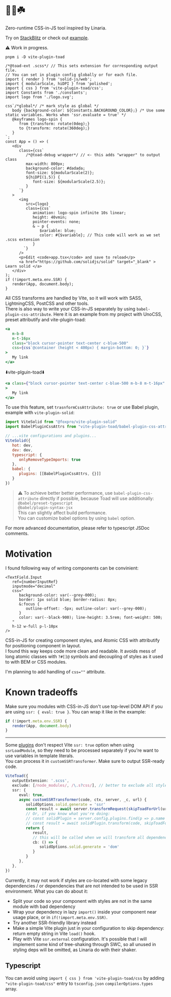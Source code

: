 # 🌺🐸☘️

Zero-runtime CSS-in-JS tool inspired by Linaria.

Try on [StackBlitz](https://stackblitz.com/edit/solidjs-templates-lmpush?file=app%2Fapp.tsx) or check out [example](example-solid).

⚠ Work in progress.

`pnpm i -D vite-plugin-toad`

```tsx
/*@toad-ext .scss*/ // This sets extension for corresponding output file.
// You can set in plugin config globally or for each file.
import { render } from 'solid-js/web';
import { modularScale, hiDPI } from 'polished';
import { css } from 'vite-plugin-toad/css';
import Constants from './constants';
import logo from './logo.svg';

css`/*global*/ /* mark style as global */
   body {background-color: ${Constants.BACKGROUND_COLOR};} /* Use some static variables. Works when 'ssr.evaluate = true' */
   @keyframes logo-spin {
      from {transform: rotate(0deg);}
      to {transform: rotate(360deg);}
   }
`;
const App = () => (
   <div
      class={css`
         /*@toad-debug wrapper*/ // <- this adds "wrapper" to output class
         max-width: 800px;
         background-color: #dadada;
         font-size: ${modularScale(2)};
         ${hiDPI(1.5)} {
            font-size: ${modularScale(2.5)};
         }
      `}
   >
      <img
         src={logo}
         class={css`
            animation: logo-spin infinite 10s linear;
            height: 40vmin;
            pointer-events: none;
            & ~ p {
               $variable: blue;
               color: #{$variable}; // This code will work as we set .scss extension
            }
        `}
      />
      <p>Edit <code>app.tsx</code> and save to reload</p>
      <a href="https://github.com/solidjs/solid" target="_blank" > Learn solid </a>
   </div>
);
if (!import.meta.env.SSR) {
   render(App, document.body);
}
```
All CSS transforms are handled by Vite, so it will work with SASS, LightningCSS, PostCSS and other tools.  
There is also way to write your CSS-in-JS separately by using `babel-plugin-css-attribute`. Here it is an example from my project with UnoCSS, preset attributify and vite-plugin-toad:
```jsx
<a
   m-b-8
   m-t-16px
   class="block cursor-pointer text-center c-blue-500"
   css={css`@container (height < 400px) { margin-bottom: 0; }`}
>
   My link
</a>
```
⬇️vite-plguin-toad⬇️
```jsx
<a class={"block cursor-pointer text-center c-blue-500 m-b-8 m-t-16px" + "login_page-1okjy9f"}
>
   My link
</a>
```

To use this feature, set `trasnformCssAttribute: true` or use Babel plugin, example with `vite-plugin-solid`:
```js
import ViteSolid from "@foxpro/vite-plugin-solid"
import BabelPluginCssAttrs from "vite-plugin-toad/babel-plugin-css-attribute"

// ...vite configurations and plugins... 
ViteSolid({
   hot: dev,
   dev: dev,
   typescript: {
      onlyRemoveTypeImports: true
   },
   babel: {
      plugins: [[BabelPluginCssAttrs, {}]]
   }
})
```
> ⚠️ To achieve better better performance, use `babel-plugin-css-attribute` directly if possible, because Toad will use additionally:  
`@babel/preset-typescript`  
`@babel/plugin-syntax-jsx`  
This can slightly affect build performance.  
You can customize babel options by using `babel` option.

For more advanced documentation, please refer to typescript JSDoc comments.

# Motivation
I found following way of writing components can be convinient:
```tsx
<TextField.Input
   ref={numberInputRef}
   inputmode="decimal"
   css="
      background-color: var(--grey-000);
      border: 1px solid blue; border-radius: 8px;
      &:focus {
         outline-offset: -5px; outline-color: var(--grey-000);
      }
      color: var(--black-900); line-height: 3.5rem; font-weight: 500;
   "
   h-12 w-full p-l-10px
/>
```
CSS-in-JS for creating component styles, and Atomic CSS with attributify for positioning component in layout.  
I found this way keeps code more clean and readable. It avoids mess of long atomic classes with `?#[]@` symbols and decoupling of styles as it used to with BEM or CSS modules.

I'm planning to add handling of `css=""` attribute.

# Known tradeoffs
Make sure you modules with CSS-in-JS don't use top-level DOM API if you are using `ssr: { eval: true }`. You can wrap it like in the example:
```ts
if (!import.meta.env.SSR) {
   render(App, document.body)
}
```
---
Some [plugins](https://github.com/solidjs/vite-plugin-solid/pull/105) don't respect Vite `ssr: true` option when using `ssrLoadModule`, so they need to be processed separately if you're want to use variables in template literals.  
You can process it in `customSSRTransformer`. Make sure to output SSR-ready code.
```ts
ViteToad({
   outputExtension: '.scss',
   exclude: [/node_modules/, /\.s?css/], // better to exclude all styles
   ssr: {
      eval: true,
      async customSSRTransformer(code, ctx, server, _c, url) {
         solidOptions.solid.generate = 'ssr'
         const result = await server.transformRequest(skipToadForUrl(url), { ssr: true })
         // Or, if you know what you're doing: 
         // const solidPlugin = server.config.plugins.find(p => p.name === 'solid')
         // const result = await solidPlugin.transform(code, skipToadForUrl(url), { ssr: true })
         return {
            result,
            // this will be called when we will transform all dependencies
            cb: () => {
               solidOptions.solid.generate = 'dom'
            }
         } 
      },
   },
})
```
Currently, it may not work if styles are co-located with some legacy dependencies / or dependencies that are not intended to be used in SSR environment. What you can do about it:
- Split your code so your component with styles are not in the same module with bad dependency
- Wrap your dependency in lazy `import()` inside your component near usage place, or in `if(!import.meta.env.SSR)`.
- Try another SSR-friendly library instead
- Make a simple Vite plugin just in your configuration to skip dependency: return empty string in Vite `load()` hook.
- Play with Vite `ssr.external` configuration.
It's possible that I will implement some kind of tree-shaking through SWC, so all unused in styling deps will be omitted, as Linaria do with their shaker.

## Typescript
You can avoid using `import { css } from 'vite-plugin-toad/css` by adding `"vite-plugin-toad/css"` entry to `tsconfig.json` `compilerOptions.types` array.